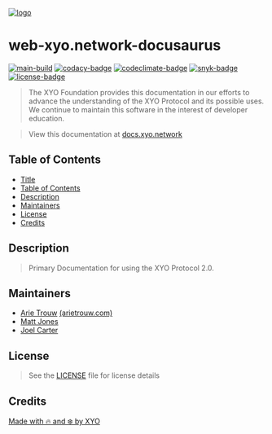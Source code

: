 [![logo][]](https://xyo.network)

# web-xyo.network-docusaurus

[![main-build][]][main-build-link]
[![codacy-badge][]][codacy-link]
[![codeclimate-badge][]][codeclimate-link]
[![snyk-badge][]][snyk-link]
[![license-badge][]][license-link]

> The XYO Foundation provides this documentation in our efforts to
> advance the understanding of the XYO Protocol and its possible uses.
> We continue to maintain this software in the interest of developer education.

> View this documentation at [docs.xyo.network](https://docs.xyo.network)

## Table of Contents
-   [Title](#web-xyo.network-docusaurus)
-   [Table of Contents](#table-of-contents)
-   [Description](#description)
-   [Maintainers](#maintainers)
-   [License](#license)
-   [Credits](#credits)

## Description

> Primary Documentation for using the XYO Protocol 2.0.

## Maintainers

-   [Arie Trouw](https://github.com/arietrouw) [(arietrouw.com)](https://arietrouw.com)
-   [Matt Jones](https://github.com/jonesmac)
-   [Joel Carter](https://github.com/JoelBCarter)

## License

> See the [LICENSE](https://raw.githubusercontent.com/XYOracleNetwork/web-xyo.network-docusaurus/main/LICENSE)
> file for license details

## Credits

[Made with 🔥 and ❄️ by XYO](https://xyo.network)

[logo]: https://cdn.xy.company/img/brand/XYO_full_colored.png

[main-build]: https://github.com/XYOracleNetwork/web-xyo.network-docusaurus/actions/workflows/build.yml/badge.svg
[main-build-link]: https://github.com/XYOracleNetwork/web-xyo.network-docusaurus/actions/workflows/build.yml

[codacy-badge]: https://app.codacy.com/project/badge/Grade/ba1f344ae34e4bfe999331cf4e27b9f5
[codacy-link]: https://www.codacy.com/gh/XYOracleNetwork/web-xyo.network-docusaurus/dashboard?utm_source=github.com&utm_medium=referral&utm_content=XYOracleNetwork/web-xyo.network-docusaurus&utm_campaign=Badge_Grade

[codeclimate-badge]: https://api.codeclimate.com/v1/badges/0e76349c9541f3866948/maintainability
[codeclimate-link]: https://codeclimate.com/github/XYOracleNetwork/web-xyo.network-docusaurus/maintainability

[snyk-badge]: https://snyk.io/test/github/XYOracleNetwork/web-xyo.network-docusaurus/badge.svg?targetFile=package.json
[snyk-link]: https://snyk.io/test/github/XYOracleNetwork/web-xyo.network-docusaurus?targetFile=package.json

[license-badge]: https://img.shields.io/github/license/XYOracleNetwork/web-xyo.network-docusaurus
[license-link]: https://github.com/XYOracleNetwork/web-xyo.network-docusaurus/blob/main/LICENSE